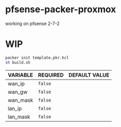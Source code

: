 # pfsense-packer-proxmox

working on pfsense 2-7-2

# WIP
```bash
packer init template.pkr.hcl
sh build.sh
```

| VARIABLE | REQUIRED | DEFAULT VALUE |
|----------|----------|---------------|
| wan_ip   | `false`  |               |
| wan_gw   | `false`  |               |
| wan_mask | `false`  |               |
| lan_ip   | `false`  |               |
| lan_mask | `false`  |               |

